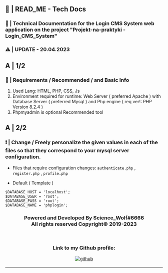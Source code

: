 ## 📖 | READ_ME - Tech Docs 
### 📜 | Technical Documentation for the Login CMS System web application on the project "Projekt-na-praktyki - Login_CMS_System"
### ⚠ | UPDATE - 20.04.2023 

## A | 1/2
### 🚧 | Requirements / Recommended / and Basic Info

1. Used Lang: HTML, PHP, CSS, Js
2. Environment required for runtime: Web Server ( preferred Apache ) with Database Server ( preferred Mysql ) and Php engine ( req ver!: PHP Version 8.2.4 )
3. Phpmyadmin is optional Recommended tool 

## A | 2/2
### ❗ | Change / Freely personalize the given values in each of the files so that they correspond to your mysql server configuration. 

- Files that require configuration changes: `authenticate.php` , `register.php` , `profile.php`

- Default ( Template ) 
```
$DATABASE_HOST = 'localhost';
$DATABASE_USER = 'root';
$DATABASE_PASS = 'root';
$DATABASE_NAME = 'phplogin';
```
<div align="center">
<h3>Powered and Developed By Science_Wolf#6666
  <br>
All rights reserved Copyright©  
2019-2023</h3> 
</div>
<br>
<div align="center">
<h3>Link to my Github profile:</h3>
  </div>
<div align="center">
<a href="https://github.com/ScienceWolf666" target="_blank">
<img src=https://img.shields.io/badge/github-%2324292e.svg?&style=for-the-badge&logo=github&logoColor=white alt=github style="margin-bottom: 5px;" />
</a>

---

